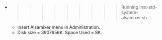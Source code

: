 * >>>>>>>>> Running inst-std-system-alsamixer.sh ...
  * Insert Alsamixer menu in Administration.
  * Disk size = 3907656K. Space Used = 8K.

